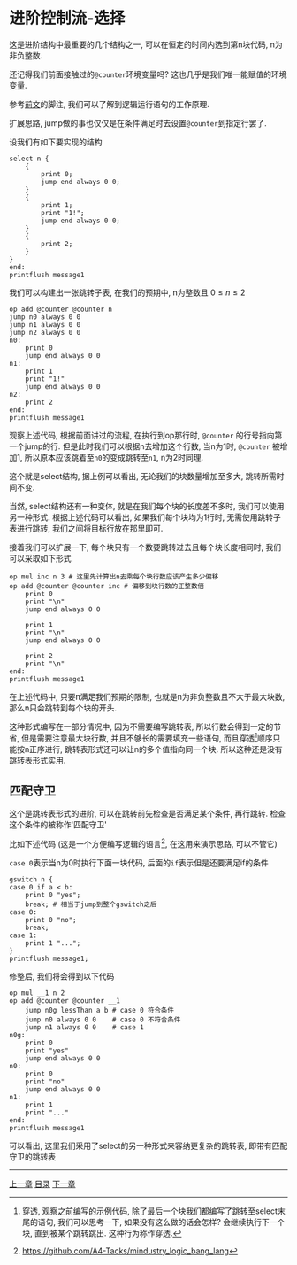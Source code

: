 # 进阶控制流-选择
这是进阶结构中最重要的几个结构之一, 可以在恒定的时间内选到第n块代码, n为非负整数.

还记得我们前面接触过的`@counter`环境变量吗? 这也几乎是我们唯一能赋值的环境变量.

参考[前文](./06-env-vars.md)的脚注, 我们可以了解到逻辑运行语句的工作原理.

扩展思路, jump做的事也仅仅是在条件满足时去设置`@counter`到指定行罢了.

设我们有如下要实现的结构

```
select n {
    {
        print 0;
        jump end always 0 0;
    }
    {
        print 1;
        print "1!";
        jump end always 0 0;
    }
    {
        print 2;
    }
}
end:
printflush message1
```

我们可以构建出一张跳转子表, 在我们的预期中, n为整数且 $0 \le n \le 2$

```
op add @counter @counter n
jump n0 always 0 0
jump n1 always 0 0
jump n2 always 0 0
n0:
    print 0
    jump end always 0 0
n1:
    print 1
    print "1!"
    jump end always 0 0
n2:
    print 2
end:
printflush message1
```

观察上述代码, 根据前面讲过的流程,
在执行到op那行时, `@counter` 的行号指向第一个jump的行.
但是此时我们可以根据n去增加这个行数, 当n为1时, `@counter` 被增加1,
所以原本应该跳着至`n0`的变成跳转至`n1`, n为2时同理.

这个就是select结构, 据上例可以看出, 无论我们的块数量增加至多大, 跳转所需时间不变.

当然, select结构还有一种变体, 就是在我们每个块的长度差不多时, 我们可以使用另一种形式.
根据上述代码可以看出, 如果我们每个块均为1行时, 无需使用跳转子表进行跳转,
我们之间将目标行放在那里即可.

接着我们可以扩展一下, 每个块只有一个数要跳转过去且每个块长度相同时, 我们可以采取如下形式
```
op mul inc n 3 # 这里先计算出n去乘每个块行数应该产生多少偏移
op add @counter @counter inc # 偏移到块行数的正整数倍
    print 0
    print "\n"
    jump end always 0 0

    print 1
    print "\n"
    jump end always 0 0

    print 2
    print "\n"
end:
printflush message1
```

在上述代码中, 只要n满足我们预期的限制, 也就是n为非负整数且不大于最大块数,
那么n只会跳转到每个块的开头.

这种形式编写在一部分情况中, 因为不需要编写跳转表, 所以行数会得到一定的节省,
但是需要注意最大块行数, 并且不够长的需要填充一些语句,
而且穿透[^1]顺序只能按n正序进行, 跳转表形式还可以让n的多个值指向同一个块.
所以这种还是没有跳转表形式实用.


匹配守卫
---
这个是跳转表形式的进阶, 可以在跳转前先检查是否满足某个条件, 再行跳转.
检查这个条件的被称作'匹配守卫'

比如下述代码 (这是一个方便编写逻辑的语言[^2], 在这用来演示思路, 可以不管它)

`case 0`表示当n为0时执行下面一块代码, 后面的`if`表示但是还要满足if的条件

```
gswitch n {
case 0 if a < b:
    print 0 "yes";
    break; # 相当于jump到整个gswitch之后
case 0:
    print 0 "no";
    break;
case 1:
    print 1 "...";
}
printflush message1;
```

修整后, 我们将会得到以下代码

```
op mul __1 n 2
op add @counter @counter __1
    jump n0g lessThan a b # case 0 符合条件
    jump n0 always 0 0    # case 0 不符合条件
    jump n1 always 0 0    # case 1
n0g:
    print 0
    print "yes"
    jump end always 0 0
n0:
    print 0
    print "no"
    jump end always 0 0
n1:
    print 1
    print "..."
end:
printflush message1
```

可以看出, 这里我们采用了select的另一种形式来容纳更复杂的跳转表,
即带有匹配守卫的跳转表


[^1]: 穿透, 观察之前编写的示例代码, 除了最后一个块我们都编写了跳转至select末尾的语句,
      我们可以思考一下, 如果没有这么做的话会怎样?
      会继续执行下一个块, 直到被某个跳转跳出. 这种行为称作穿透.

[^2]: https://github.com/A4-Tacks/mindustry_logic_bang_lang


---
[上一章](./20-advanced-control-flow-basic.md)
[目录](./README.md)
[下一章](./22-complex-cond.md)
